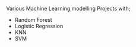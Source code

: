 Various Machine Learning modelling Projects with; 
- Random Forest
- Logistic Regression
- KNN
- SVM

